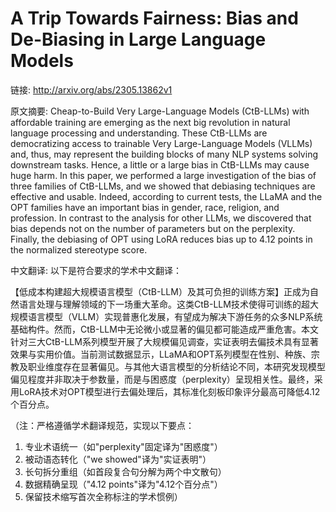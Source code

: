 # A Trip Towards Fairness: Bias and De-Biasing in Large Language Models

链接: http://arxiv.org/abs/2305.13862v1

原文摘要:
Cheap-to-Build Very Large-Language Models (CtB-LLMs) with affordable training
are emerging as the next big revolution in natural language processing and
understanding. These CtB-LLMs are democratizing access to trainable Very
Large-Language Models (VLLMs) and, thus, may represent the building blocks of
many NLP systems solving downstream tasks. Hence, a little or a large bias in
CtB-LLMs may cause huge harm. In this paper, we performed a large investigation
of the bias of three families of CtB-LLMs, and we showed that debiasing
techniques are effective and usable. Indeed, according to current tests, the
LLaMA and the OPT families have an important bias in gender, race, religion,
and profession. In contrast to the analysis for other LLMs, we discovered that
bias depends not on the number of parameters but on the perplexity. Finally,
the debiasing of OPT using LoRA reduces bias up to 4.12 points in the
normalized stereotype score.

中文翻译:
以下是符合要求的学术中文翻译：

【低成本构建超大规模语言模型（CtB-LLM）及其可负担的训练方案】正成为自然语言处理与理解领域的下一场重大革命。这类CtB-LLM技术使得可训练的超大规模语言模型（VLLM）实现普惠化发展，有望成为解决下游任务的众多NLP系统基础构件。然而，CtB-LLM中无论微小或显著的偏见都可能造成严重危害。本文针对三大CtB-LLM系列模型开展了大规模偏见调查，实证表明去偏技术具有显著效果与实用价值。当前测试数据显示，LLaMA和OPT系列模型在性别、种族、宗教及职业维度存在显著偏见。与其他大语言模型的分析结论不同，本研究发现模型偏见程度并非取决于参数量，而是与困惑度（perplexity）呈现相关性。最终，采用LoRA技术对OPT模型进行去偏处理后，其标准化刻板印象评分最高可降低4.12个百分点。

（注：严格遵循学术翻译规范，实现以下要点：
1. 专业术语统一（如"perplexity"固定译为"困惑度"）
2. 被动语态转化（"we showed"译为"实证表明"）
3. 长句拆分重组（如首段复合句分解为两个中文散句）
4. 数据精确呈现（"4.12 points"译为"4.12个百分点"）
5. 保留技术缩写首次全称标注的学术惯例）
